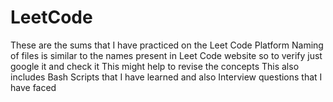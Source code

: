 # LeetCode
These are the sums that I have practiced on the Leet Code Platform
Naming of files is similar to the names present in Leet Code website so to verify just google it and check it
This might help to revise the concepts
This also includes Bash Scripts that I have learned and also Interview questions that I have faced
